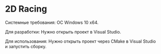 # 2D Racing

Системные требования: OC Windows 10 x64.

Для разработки: Нужно открыть проект в Visual Studio.

Для использования: Нужно открыть проект через CMake в Visual Studio и запустить сборку.
